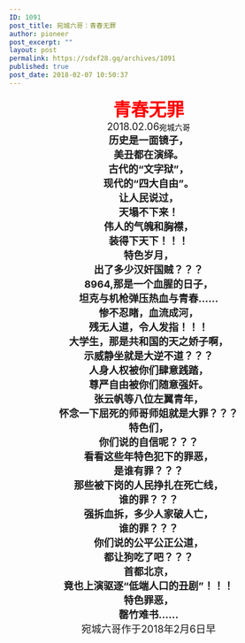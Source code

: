 ```yaml
---
ID: 1091
post_title: 宛城六哥：青春无罪
author: pioneer
post_excerpt: ""
layout: post
permalink: https://sdxf28.gq/archives/1091
published: true
post_date: 2018-02-07 10:50:37
---
```

<div align="center"><span style="font-size: xx-large;"><span style="color: #ff0000;"><strong>青春无罪</strong></span></span></div>
<div align="center"><span style="font-size: large;">2018.02.06</span><span style="color: #000000;"><span style="font-family: 苹方, 微软雅黑, sans-serif;">宛城六哥</span></span>
<span style="color: #000000;"><span style="font-family: 苹方, 微软雅黑, sans-serif;">
</span></span>
<div align="left">
<div align="center"><span style="font-size: large;"><strong>历史是一面镜子，</strong></span></div>
</div>
</div>
<div align="center"><span style="font-size: large;"><strong>美丑都在演绎。</strong></span></div>
<div align="center"><span style="font-size: large;"><strong>古代的“文字狱”，</strong></span></div>
<div align="center"><span style="font-size: large;"><strong>现代的“四大自由”。</strong></span></div>
<div align="center"></div>
<div align="center"><span style="font-size: large;"><strong>让人民说过，</strong></span></div>
<div align="center"><span style="font-size: large;"><strong>天塌不下来！</strong></span></div>
<div align="center"><span style="font-size: large;"><strong>伟人的气魄和胸襟，</strong></span></div>
<div align="center"><span style="font-size: large;"><strong>装得下天下！！！</strong></span></div>
<div align="center"><span style="font-size: large;"><strong>特色岁月，</strong></span></div>
<div align="center"><span style="font-size: large;"><strong>出了多少汉奸国贼？？？</strong></span></div>
<div align="center"><span style="font-size: large;"><strong>8964,那是一个血腥的日子，</strong></span></div>
<div align="center"><span style="font-size: large;"><strong>坦克与机枪弹压热血与青春……</strong></span></div>
<div align="center"><span style="font-size: large;"><strong>惨不忍睹，血流成河，</strong></span></div>
<div align="center"><span style="font-size: large;"><strong>残无人道，令人发指！！！</strong></span></div>
<div align="center"><span style="font-size: large;"><strong>大学生，那是共和国的天之娇子啊，</strong></span></div>
<div align="center"><span style="font-size: large;"><strong>示威静坐就是大逆不道？？？</strong></span></div>
<div align="center"><span style="font-size: large;"><strong>人身人权被你们肆意践踏，</strong></span></div>
<div align="center"><span style="font-size: large;"><strong>尊严自由被你们随意强奸。</strong></span></div>
<div align="center"><span style="font-size: large;"><strong>张云帆等八位左翼青年，</strong></span></div>
<div align="center"><span style="font-size: large;"><strong>怀念一下屈死的师哥师姐就是大罪？？？</strong></span></div>
<div align="center"><span style="font-size: large;"><strong>特色们，</strong></span></div>
<div align="center"><span style="font-size: large;"><strong>你们说的自信呢？？？</strong></span></div>
<div align="center"><span style="font-size: large;"><strong>看看这些年特色犯下的罪恶，</strong></span></div>
<div align="center"><span style="font-size: large;"><strong>是谁有罪？？？</strong></span></div>
<div align="center"><span style="font-size: large;"><strong>那些被下岗的人民挣扎在死亡线，</strong></span></div>
<div align="center"><span style="font-size: large;"><strong>谁的罪？？？</strong></span></div>
<div align="center"><span style="font-size: large;"><strong>强拆血拆，多少人家破人亡，</strong></span></div>
<div align="center"><span style="font-size: large;"><strong>谁的罪？？？</strong></span></div>
<div align="center"><span style="font-size: large;"><strong>你们说的公平公正公道，</strong></span></div>
<div align="center"><span style="font-size: large;"><strong>都让狗吃了吧？？？</strong></span></div>
<div align="center"><span style="font-size: large;"><strong>首都北京，</strong></span></div>
<div align="center"><span style="font-size: large;"><strong>竟也上演驱逐“低端人口的丑剧”！！！</strong></span></div>
<div align="center"><span style="font-size: large;"><strong>特色罪恶，</strong></span></div>
<div align="center"><span style="font-size: large;"><strong>罄竹难书……</strong></span></div>
<div align="center"><span style="font-size: large;">宛城六哥作于2018年2月6日早</span></div>